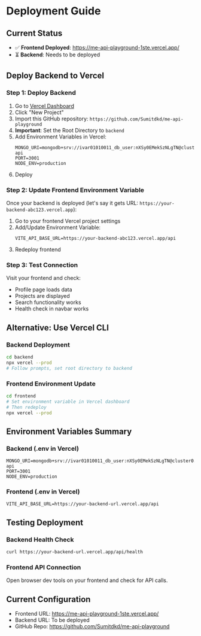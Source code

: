 # Deployment Guide

## Current Status
- ✅ **Frontend Deployed**: https://me-api-playground-1ste.vercel.app/
- ⏳ **Backend**: Needs to be deployed

## Deploy Backend to Vercel

### Step 1: Deploy Backend
1. Go to [Vercel Dashboard](https://vercel.com/dashboard)
2. Click "New Project"
3. Import this GitHub repository: `https://github.com/Sumitdkd/me-api-playground`
4. **Important**: Set the Root Directory to `backend`
5. Add Environment Variables in Vercel:
   ```
   MONGO_URI=mongodb+srv://ivar01010011_db_user:nXSy0EMekSzNLgTN@cluster0.vdfvmvt.mongodb.net/me-api
   PORT=3001
   NODE_ENV=production
   ```
6. Deploy

### Step 2: Update Frontend Environment Variable
Once your backend is deployed (let's say it gets URL: `https://your-backend-abc123.vercel.app`):

1. Go to your frontend Vercel project settings
2. Add/Update Environment Variable:
   ```
   VITE_API_BASE_URL=https://your-backend-abc123.vercel.app/api
   ```
3. Redeploy frontend

### Step 3: Test Connection
Visit your frontend and check:
- Profile page loads data
- Projects are displayed  
- Search functionality works
- Health check in navbar works

## Alternative: Use Vercel CLI

### Backend Deployment
```bash
cd backend
npx vercel --prod
# Follow prompts, set root directory to backend
```

### Frontend Environment Update
```bash
cd frontend  
# Set environment variable in Vercel dashboard
# Then redeploy
npx vercel --prod
```

## Environment Variables Summary

### Backend (.env in Vercel)
```env
MONGO_URI=mongodb+srv://ivar01010011_db_user:nXSy0EMekSzNLgTN@cluster0.vdfvmvt.mongodb.net/me-api
PORT=3001
NODE_ENV=production
```

### Frontend (.env in Vercel)
```env
VITE_API_BASE_URL=https://your-backend-url.vercel.app/api
```

## Testing Deployment

### Backend Health Check
```bash
curl https://your-backend-url.vercel.app/api/health
```

### Frontend API Connection
Open browser dev tools on your frontend and check for API calls.

## Current Configuration
- Frontend URL: https://me-api-playground-1ste.vercel.app/
- Backend URL: To be deployed
- GitHub Repo: https://github.com/Sumitdkd/me-api-playground
